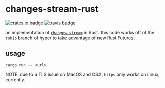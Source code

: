 # changes-stream-rust

[![crates.io badge](https://img.shields.io/crates/v/changes-stream.svg)](https://crates.io/crates/changes-stream)
[![travis badge](https://travis-ci.org/ashleygwilliams/changes-stream-rust.svg?branch=master)](https://travis-ci.org/ashleygwilliams/changes-stream-rust)


an implementation of [`changes-stream`](https://github.com/jcrugzz/changes-stream) in Rust.
this code works off of the `tokio` branch of hyper to take advantage of new Rust Futures.

## usage

```
cargo run -- <url>
```

NOTE: due to a TLS issue on MacOS and OSX, `https` only works on Linux, currently.
